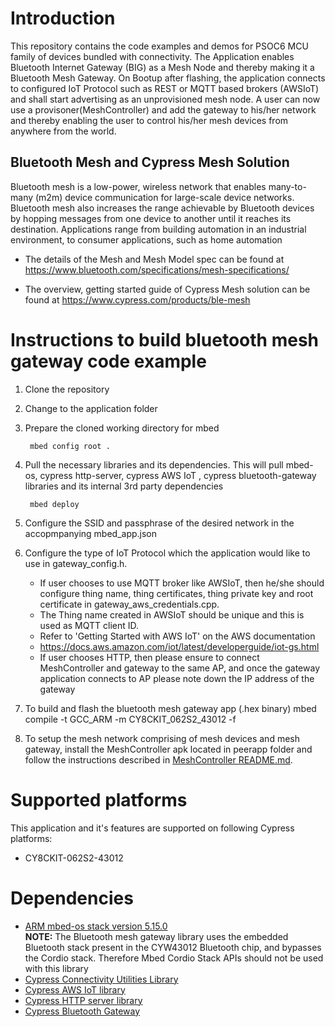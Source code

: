 # Introduction
This repository contains the code examples and demos for PSOC6 MCU family of devices bundled with connectivity.
The Application enables Bluetooth Internet Gateway (BIG) as a Mesh Node and thereby making it a Bluetooth Mesh Gateway. On Bootup after flashing, the application connects to configured IoT Protocol such as REST or MQTT based brokers (AWSIoT)  and shall start advertising as an unprovisioned mesh node. A user can now use a provisoner(MeshController) and add the gateway to his/her network and thereby enabling the user to control his/her mesh devices from anywhere from the world.

## Bluetooth Mesh and Cypress Mesh Solution
Bluetooth mesh is a low-power, wireless network that enables many-to-many (m2m) device communication for large-scale device networks. Bluetooth mesh also increases the range achievable by Bluetooth devices by hopping messages from one device to another until it reaches its destination. Applications range from building automation in an industrial environment, to consumer applications, such as home automation

 * The details of the Mesh and Mesh Model spec can be found at https://www.bluetooth.com/specifications/mesh-specifications/

 * The overview, getting started guide of Cypress Mesh solution can be found at https://www.cypress.com/products/ble-mesh

# Instructions to build bluetooth mesh gateway code example

1. Clone the repository

2. Change to the application folder

3. Prepare the cloned working directory for mbed

        mbed config root .

4. Pull the necessary libraries and its dependencies.
This will pull mbed-os, cypress http-server, cypress AWS IoT , cypress bluetooth-gateway libraries and its internal 3rd party dependencies

        mbed deploy

5. Configure the SSID and passphrase of the desired network in the accopmpanying mbed_app.json

6. Configure the type of IoT Protocol which the application would like to use in gateway_config.h.
    - If user chooses to use MQTT broker like AWSIoT, then he/she should configure thing name, thing certificates, thing private key and root certificate 
      in gateway_aws_credentials.cpp.
    - The Thing name created in AWSIoT should be unique and this is used as MQTT client ID.
    - Refer to 'Getting Started with AWS IoT' on the AWS documentation
    - https://docs.aws.amazon.com/iot/latest/developerguide/iot-gs.html
    - If user chooses HTTP, then please ensure to connect MeshController and gateway to the same AP, and once the gateway application connects to AP please note down the IP address of the gateway

7. To build and flash the bluetooth mesh gateway app (.hex binary)
        mbed compile -t GCC_ARM -m CY8CKIT_062S2_43012 -f

8. To setup the mesh network comprising of mesh devices and mesh gateway, install the  MeshController apk located in peerapp folder and follow the instructions described in [MeshController README.md](./peerapp/README.md).

# Supported platforms

This application and it's features are supported on following Cypress platforms:
* CY8CKIT-062S2-43012

# Dependencies
* [ARM mbed-os stack version 5.15.0](https://os.mbed.com/mbed-os/releases)   
  **NOTE:** The Bluetooth mesh gateway library uses the embedded Bluetooth stack present in the CYW43012 Bluetooth chip, and bypasses the Cordio stack.
        Therefore Mbed Cordio Stack APIs should not be used with this library
* [Cypress Connectivity Utilities Library](https://github.com/cypresssemiconductorco/connectivity-utilities)
* [Cypress AWS IoT library](https://github.com/cypresssemiconductorco/aws-iot)
* [Cypress HTTP server library](https://github.com/cypresssemiconductorco/http-server)
* [Cypress Bluetooth Gateway](https://github.com/cypresssemiconductorco/bluetooth-gateway)
